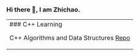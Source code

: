 ### Hi there 👋, I am Zhichao.

<table><tr>

<td valign="top">
### C++ Learning

C++ Algorithms and Data Structures [Repo](https://github.com/liuyubobobo/Play-with-Algorithms)

</td>

<!--
**ciaociaocu/ciaociaocu** is a ✨ _special_ ✨ repository because its `README.md` (this file) appears on your GitHub profile.

Here are some ideas to get you started:

- 🔭 I’m currently working on ...
- 🌱 I’m currently learning ...
- 👯 I’m looking to collaborate on ...
- 🤔 I’m looking for help with ...
- 💬 Ask me about ...
- 📫 How to reach me: ...
- 😄 Pronouns: ...
- ⚡ Fun fact: ...
-->
